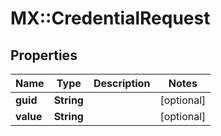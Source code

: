 # MX::CredentialRequest

## Properties
Name | Type | Description | Notes
------------ | ------------- | ------------- | -------------
**guid** | **String** |  | [optional] 
**value** | **String** |  | [optional] 


